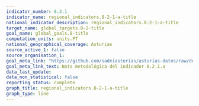 ```yaml
---
indicator_number: 8.2.1
indicator_name: regional_indicators.8-2-1-a-title
national_indicator_description: regional_indicators.8-2-1-a-title
target_name: global_targets.8-2-title
goal_name: global_goals.8-title
computation_units: units.PT
national_geographical_coverage: Asturias
source_active_1: false
source_organisation_1:  
goal_meta_link: "https://github.com/sadeiasturias/asturias-datos/raw/develop/methodology/8.2.1.a.pdf"
goal_meta_link_text: Nota metodológica del indicador 8.2.1.a
data_last_update:  
data_non_statistical: false
reporting_status: complete
graph_title: regional_indicators.8-2-1-a-title
graph_type: line
---
```

